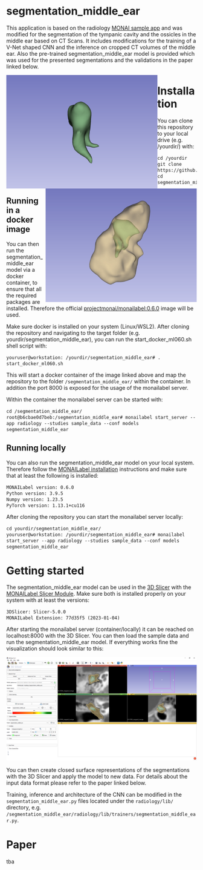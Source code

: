 # segmentation_middle_ear

This application is based on the radiology [MONAI sample app](https://github.com/Project-MONAI/MONAILabel/tree/main/sample-apps/radiology) and was modified for the segmentation of the tympanic cavity and the ossicles in the middle ear based on CT Scans. It includes modifications for the training of a V-Net shaped CNN and the inference on cropped CT volumes of the middle ear. Also the pre-trained segmentation_middle_ear model is provided which was used for the presented segmentations and the validations in the paper linked below.

<img src="https://github.com/christorie/segmentation_middle_ear/blob/main/media/ossicles.gif" width="400" height="300" style="float: left;"/> <img src="https://github.com/christorie/segmentation_middle_ear/blob/main/media/tympanicCavity.gif" width="400" height="300" align="right"/>


# Installation
You can clone this repository to your local drive (e.g. /yourdir/) with: 
```
cd /yourdir
git clone https://github.com/christorie/segmentation_middle_ear.git
cd segmentation_middle_ear
```
## Running in a docker image
You can then run the segmentation_middle_ear model via a docker container, to ensure that all the required packages are installed. Therefore the official [projectmonai/monailabel:0.6.0](https://hub.docker.com/layers/projectmonai/monailabel/0.6.0/images/sha256-7066b51948bfd73cd10f4857e1d614522481f8bcea48598f94c14480f5335b1f?context=explore) image will be used.

Make sure docker is installed on your system (Linux/WSL2). After cloning the repository and navigating to the target folder (e.g. yourdir/segmentation_middle_ear), you can run the start_docker_ml060.sh shell script with:
```
youruser@workstation: /yourdir/segmentation_middle_ear# . start_docker_ml060.sh
```
This will start a docker container of the image linked above and map the repository to the folder ```/segmentation_middle_ear/``` within the container. In addition the port 8000 is exposed for the usage of the monailabel server. 

Within the container the monailabel server can be started with: 
```
cd /segmentation_middle_ear/
root@b6cbae0d7beb:/segmentation_middle_ear# monailabel start_server --app radiology --studies sample_data --conf models segmentation_middle_ear
```
## Running locally
You can also run the segmentation_middle_ear model on your local system. Therefore follow the [MONAILabel installation](https://docs.monai.io/projects/label/en/latest/installation.html#install-monai-label) instructions and make sure that at least the following is installed:
````
MONAILabel version: 0.6.0
Python version: 3.9.5
Numpy version: 1.23.5
PyTorch version: 1.13.1+cu116
````
After cloning the repository you can start the monailabel server locally:
```
cd yourdir/segmentation_middle_ear/
youruser@workstation: /yourdir/segmentation_middle_ear# monailabel start_server --app radiology --studies sample_data --conf models segmentation_middle_ear
```
# Getting started
The segmentation_middle_ear model can be used in the [3D Slicer](https://slicer.readthedocs.io/en/latest/user_guide/getting_started.html#installing-3d-slicer) with the [MONAILabel Slicer Module](https://github.com/Project-MONAI/MONAILabel/tree/main/plugins/slicer#installing-monai-label-plugin). Make sure both is installed properly on your system with at least the versions:
```
3DSlicer: Slicer-5.0.0
MONAILabel Extension: 77d35f5 (2023-01-04)
```
After starting the monailabel server (container/locally) it can be reached on localhost:8000 with the 3D Slicer. You can then load the sample data and run the segmentation_middle_ear model. If everything works fine the visualization should look similar to this:

<img src="https://github.com/christorie/segmentation_middle_ear/blob/main/media/slicerGUI.PNG"/>


You can then create closed surface representations of the segmentations with the 3D Slicer and apply the model to new data. For details about the input data format please refer to the paper linked below.

Training, inference and architecture of the CNN can be modified in the ```segmentation_middle_ear.py``` files located under the ```radiology/lib/``` directory, e.g. ```/segmentation_middle_ear/radiology/lib/trainers/segmentation_middle_ear.py```.

# Paper
tba
